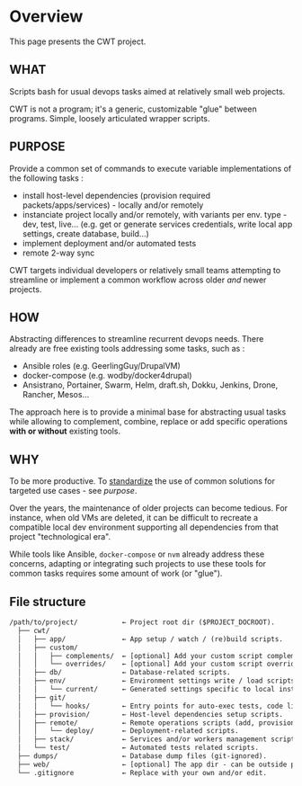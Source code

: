 # Overview

This page presents the CWT project.

## WHAT

Scripts bash for usual devops tasks aimed at relatively small web projects.

CWT is not a program; it's a generic, customizable "glue" between programs. Simple, loosely articulated wrapper scripts.

## PURPOSE

Provide a common set of commands to execute variable implementations of the following tasks :

- install host-level dependencies (provision required packets/apps/services) - locally and/or remotely
- instanciate project locally and/or remotely, with variants per env. type - dev, test, live... (e.g. get or generate services credentials, write local app settings, create database, build...)
- implement deployment and/or automated tests
- remote 2-way sync

CWT targets individual developers or relatively small teams attempting to streamline or implement a common workflow across older *and* newer projects.

## HOW

Abstracting differences to streamline recurrent devops needs. There already are free existing tools addressing some tasks, such as :

- Ansible roles (e.g. GeerlingGuy/DrupalVM)
- docker-compose (e.g. wodby/docker4drupal)
- Ansistrano, Portainer, Swarm, Helm, draft.sh, Dokku, Jenkins, Drone, Rancher, Mesos...

The approach here is to provide a minimal base for abstracting usual tasks while allowing to complement, combine, replace or add specific operations **with or without** existing tools.

## WHY

To be more productive. To [standardize](https://imgs.xkcd.com/comics/standards.png) the use of common solutions for targeted use cases - see *purpose*.

Over the years, the maintenance of older projects can become tedious. For instance, when old VMs are deleted, it can be difficult to recreate a compatible local dev environment supporting all dependencies from that project "technological era".

While tools like Ansible, `docker-compose` or `nvm` already address these concerns, adapting or integrating such projects to use these tools for common tasks requires some amount of work (or "glue").

## File structure

```txt
/path/to/project/           ← Project root dir ($PROJECT_DOCROOT).
  ├── cwt/
  │   ├── app/              ← App setup / watch / (re)build scripts.
  │   ├── custom/
  │   │   ├── complements/  ← [optional] Add your custom script complements here (see "Autoload").
  │   │   └── overrides/    ← [optional] Add your custom script overrides here (see "Autoload").
  │   ├── db/               ← Database-related scripts.
  │   ├── env/              ← Environment settings write / load scripts.
  │   │   └── current/      ← Generated settings specific to local instance (git-ignored).
  │   ├── git/
  │   │   └── hooks/        ← Entry points for auto-exec tests, code linting, etc.
  │   ├── provision/        ← Host-level dependencies setup scripts.
  │   ├── remote/           ← Remote operations scripts (add, provision, etc.)
  │   │   └── deploy/       ← Deployment-related scripts.
  │   ├── stack/            ← Services and/or workers management scripts.
  │   └── test/             ← Automated tests related scripts.
  ├── dumps/                ← Database dump files (git-ignored).
  ├── web/                  ← [optional] The app dir - can be outside project dir ($APP_DOCROOT).
  └── .gitignore            ← Replace with your own and/or edit.
```
